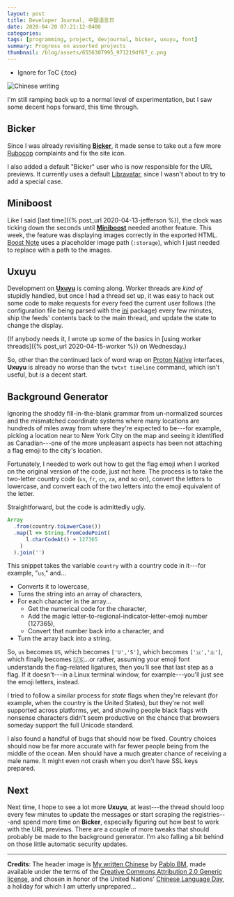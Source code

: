 ```yaml
---
layout: post
title: Developer Journal, 中国语言日
date: 2020-04-20 07:21:12-0400
categories:
tags: [programming, project, devjournal, bicker, uxuyu, font]
summary: Progress on assorted projects
thumbnail: /blog/assets/6556307995_971219df67_c.png
---
```


* Ignore for ToC
{:toc}

![Chinese writing](/blog/assets/6556307995_971219df67_c.png "Chinese writing")

I'm still ramping back up to a normal level of experimentation, but I saw some decent hops forward, this time through.

## Bicker

Since I was already revisiting [**Bicker**](https://github.com/jcolag/Bicker), it made sense to take out a few more [Rubocop](https://docs.rubocop.org/en/stable/) complaints and fix the site icon.

I also added a default "Bicker" user who is now responsible for the URL previews.  It currently uses a default [Libravatar](https://www.libravatar.org/), since I wasn't about to try to add a special case.

## Miniboost

Like I said [last time]({% post_url 2020-04-13-jefferson %}), the clock was ticking down the seconds until [**Miniboost**](https://github.com/jcolag/Miniboost) needed another feature.  This week, the feature was displaying images correctly in the exported HTML.  [Boost Note](https://boostnote.io/) uses a placeholder image path (`:storage`), which I just needed to replace with a path to the images.

## Uxuyu

Development on [**Uxuyu**](https://github.com/jcolag/Uxuyu) is coming along.  Worker threads are *kind of* stupidly handled, but once I had a thread set up, it was easy to hack out some code to make requests for every feed the current user follows (the configuration file being parsed with the [ini](https://www.npmjs.com/package/ini) package) every few minutes, ship the feeds' contents back to the main thread, and update the state to change the display.

(If anybody needs it, I wrote up some of the basics in [using worker threads]({% post_url 2020-04-15-worker %}) on Wednesday.)

So, other than the continued lack of word wrap on [Proton Native](https://proton-native.js.org/#/) interfaces, **Uxuyu** is already no worse than the `twtxt timeline` command, which isn't useful, but *is* a decent start.

## Background Generator

Ignoring the shoddy fill-in-the-blank grammar from un-normalized sources and the mismatched coordinate systems where many locations are hundreds of miles away from where they're expected to be---for example, picking a location near to New York City on the map and seeing it identified as Canadian---one of the more unpleasant aspects has been not attaching a flag emoji to the city's location.

Fortunately, I needed to work out how to get the flag emoji when I worked on the original version of the code, just not here.  The process is to take the two-letter country code (`us`, `fr`, `cn`, `za`, and so on), convert the letters to lowercase, and convert each of the two letters into the emoji equivalent of the letter.

Straightforward, but the code is admittedly ugly.

```javascript
Array
  .from(country.toLowerCase())
  .map(l => String.fromCodePoint(
      l.charCodeAt() + 127365
    )
  ).join('')
```

This snippet takes the variable `country` with a country code in it---for example, "`us`," and...

 * Converts it to lowercase,
 * Turns the string into an array of characters,
 * For each character in the array...
   * Get the numerical code for the character,
   * Add the magic letter-to-regional-indicator-letter-emoji number (127365),
   * Convert that number back into a character, and
 * Turn the array back into a string.

So, `us` becomes `US`, which becomes `['U','S']`, which becomes `['🇺','🇸']`, which finally becomes 🇺🇸...or rather, assuming your emoji font understands the flag-related ligatures, then you'll see that last step as a flag.  If it doesn't---in a Linux terminal window, for example---you'll just see the emoji letters, instead.

I tried to follow a similar process for *state* flags when they're relevant (for example, when the country is the United States), but they're not well supported across platforms, yet, and showing people black flags with nonsense characters didn't seem productive on the chance that browsers someday support the full Unicode standard.

I also found a handful of bugs that should now be fixed.  Country choices should now be far more accurate with far fewer people being from the middle of the ocean.  Men should have a much greater chance of receiving a male name.  It might even not crash when you don't have SSL keys prepared.

## Next

Next time, I hope to see a lot more **Uxuyu**, at least---the thread should loop every few minutes to update the messages or start scraping the registries---and spend more time on **Bicker**, especially figuring out how best to work with the URL previews.  There are a couple of more tweaks that should probably be made to the background generator.  I'm also falling a bit behind on those little automatic security updates.

* * *

**Credits**:  The header image is [My written Chinese](https://www.flickr.com/photos/pablobm/6556307995/) by [Pablo BM](https://www.flickr.com/photos/pablobm/), made available under the terms of the [Creative Commons Attribution 2.0 Generic license](https://creativecommons.org/licenses/by/2.0/), and chosen in honor of the United Nations' [Chinese Language Day](https://en.wikipedia.org/wiki/UN_Chinese_Language_Day), a holiday for which I am utterly unprepared...
